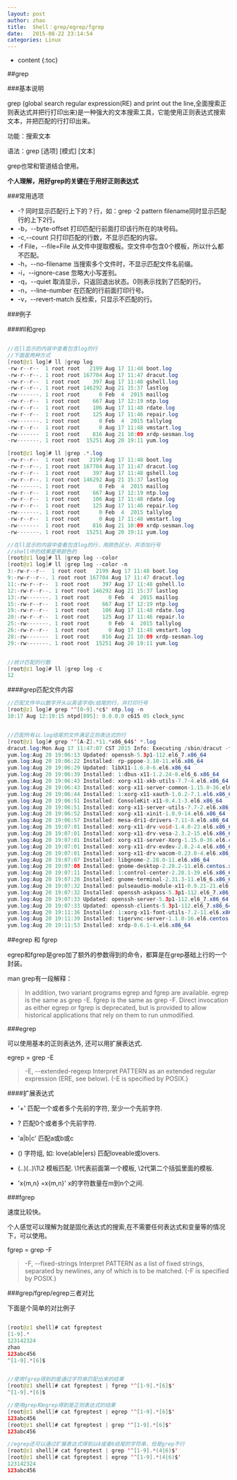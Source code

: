 ```yaml
---
layout: post
author: zhao
title:  Shell：grep/egrep/fgrep
date:   2015-08-22 23:14:54
categories: Linux
---
```


* content
{:toc}


##grep

###基本说明

grep (global search regular expression(RE) and print out the line,全面搜索正则表达式并把行打印出来)是一种强大的文本搜索工具，它能使用正则表达式搜索文本，并把匹配的行打印出来。

功能：搜索文本

语法：grep [选项] [模式] [文本]

grep也常和管道结合使用。

**个人理解，用好grep的关键在于用好正则表达式**

###常用选项

- -? 同时显示匹配行上下的？行，如：grep -2 pattern filename同时显示匹配行的上下2行。
- -b，--byte-offset 打印匹配行前面打印该行所在的块号码。
- -c,--count 只打印匹配的行数，不显示匹配的内容。
- -f File，--file=File 从文件中提取模板。空文件中包含0个模板，所以什么都不匹配。
- -h，--no-filename 当搜索多个文件时，不显示匹配文件名前缀。
- -i，--ignore-case 忽略大小写差别。
- -q，--quiet 取消显示，只返回退出状态。0则表示找到了匹配的行。
- -n，--line-number 在匹配的行前面打印行号。
- -v，--revert-match 反检索，只显示不匹配的行。

###例子

####ll和grep
~~~java

//在ll显示的内容中查看包含log的行
//下面是两种方式
[root@z1 log]# ll |grep log
-rw-r--r--  1 root root   2199 Aug 17 11:48 boot.log
-rw-r--r--. 1 root root 167704 Aug 17 11:47 dracut.log
-rw-r--r--  1 root root    397 Aug 17 11:48 gshell.log
-rw-r--r--. 1 root root 146292 Aug 21 15:37 lastlog
-rw-------. 1 root root      0 Feb  4  2015 maillog
-rw-r--r--  1 root root    667 Aug 17 12:19 ntp.log
-rw-r--r--  1 root root    106 Aug 17 11:48 rdate.log
-rw-r--r--  1 root root    125 Aug 17 11:46 repair.log
-rw-------. 1 root root      0 Feb  4  2015 tallylog
-rw-r--r--  1 root root      0 Aug 17 11:48 vmstart.log
-rw-------  1 root root    816 Aug 21 10:09 xrdp-sesman.log
-rw-------. 1 root root  15251 Aug 20 19:11 yum.log

[root@z1 log]# ll |grep .*.log
-rw-r--r--  1 root root   2199 Aug 17 11:48 boot.log
-rw-r--r--. 1 root root 167704 Aug 17 11:47 dracut.log
-rw-r--r--  1 root root    397 Aug 17 11:48 gshell.log
-rw-r--r--. 1 root root 146292 Aug 21 15:37 lastlog
-rw-------. 1 root root      0 Feb  4  2015 maillog
-rw-r--r--  1 root root    667 Aug 17 12:19 ntp.log
-rw-r--r--  1 root root    106 Aug 17 11:48 rdate.log
-rw-r--r--  1 root root    125 Aug 17 11:46 repair.log
-rw-------. 1 root root      0 Feb  4  2015 tallylog
-rw-r--r--  1 root root      0 Aug 17 11:48 vmstart.log
-rw-------  1 root root    816 Aug 21 10:09 xrdp-sesman.log
-rw-------. 1 root root  15251 Aug 20 19:11 yum.log

//在ll显示的内容中查看包含log的行，用颜色区分，并添加行号
//shell中的结果是带颜色的
[root@z1 log]# ll |grep log --color
[root@z1 log]# ll |grep log --color -n
3:-rw-r--r--  1 root root   2199 Aug 17 11:48 boot.log
9:-rw-r--r--. 1 root root 167704 Aug 17 11:47 dracut.log
11:-rw-r--r--  1 root root    397 Aug 17 11:48 gshell.lo
12:-rw-r--r--. 1 root root 146292 Aug 21 15:37 lastlog
13:-rw-------. 1 root root      0 Feb  4  2015 maillog
15:-rw-r--r--  1 root root    667 Aug 17 12:19 ntp.log
19:-rw-r--r--  1 root root    106 Aug 17 11:48 rdate.log
20:-rw-r--r--  1 root root    125 Aug 17 11:46 repair.lo
25:-rw-------. 1 root root      0 Feb  4  2015 tallylog
26:-rw-r--r--  1 root root      0 Aug 17 11:48 vmstart.log
28:-rw-------  1 root root    816 Aug 21 10:09 xrdp-sesman.log
29:-rw-------. 1 root root  15251 Aug 20 19:11 yum.log


//统计匹配的行数
[root@z1 log]# ll |grep log -c
12
~~~

####grep匹配文件内容

~~~java
//匹配文件中以数字开头以英语字母c结尾的行，并打印行号
[root@z1 log]# grep '^[0-9].*c$' ntp.log -n 
10:17 Aug 12:19:15 ntpd[895]: 0.0.0.0 c615 05 clock_sync


//匹配所有以.log结尾的文件满足正则表达式的行
[root@z1 log]# grep '^[A-Z].*11.*x86_64$' *.log
dracut.log:Mon Aug 17 11:47:07 CST 2015 Info: Executing /sbin/dracut -f --add-drivers xen-blkfront xen-blkfront virtio_blk virtio_blk virtio_pci virtio_pci virtio_console virtio_console initramfs-2.6.32-431.23.3.el6.x86_64.img 2.6.32-431.23.3.el6.x86_64
yum.log:Aug 20 19:06:13 Updated: openssh-5.3p1-112.el6_7.x86_64
yum.log:Aug 20 19:06:22 Installed: rp-pppoe-3.10-11.el6.x86_64
yum.log:Aug 20 19:06:29 Updated: libX11-1.6.0-6.el6.x86_64
yum.log:Aug 20 19:06:39 Installed: 1:dbus-x11-1.2.24-8.el6_6.x86_64
yum.log:Aug 20 19:06:43 Installed: xorg-x11-xkb-utils-7.7-4.el6.x86_64
yum.log:Aug 20 19:06:43 Installed: xorg-x11-server-common-1.15.0-36.el6.centos.x86_64
yum.log:Aug 20 19:06:44 Installed: 1:xorg-x11-xauth-1.0.2-7.1.el6.x86_64
yum.log:Aug 20 19:06:51 Installed: ConsoleKit-x11-0.4.1-3.el6.x86_64
yum.log:Aug 20 19:06:51 Installed: xorg-x11-server-utils-7.7-2.el6.x86_64
yum.log:Aug 20 19:06:52 Installed: xorg-x11-xinit-1.0.9-14.el6.x86_64
yum.log:Aug 20 19:06:57 Installed: mesa-dri1-drivers-7.11-8.el6.x86_64
yum.log:Aug 20 19:07:01 Installed: xorg-x11-drv-void-1.4.0-23.el6.x86_64
yum.log:Aug 20 19:07:01 Installed: xorg-x11-drv-vesa-2.3.2-15.el6.x86_64
yum.log:Aug 20 19:07:01 Installed: xorg-x11-server-Xorg-1.15.0-36.el6.centos.x86_64
yum.log:Aug 20 19:07:01 Installed: xorg-x11-drv-evdev-2.8.2-4.el6.x86_64
yum.log:Aug 20 19:07:01 Installed: xorg-x11-drv-wacom-0.23.0-4.el6.x86_64
yum.log:Aug 20 19:07:07 Installed: libgnome-2.28.0-11.el6.x86_64
yum.log:Aug 20 19:07:08 Installed: gnome-desktop-2.28.2-11.el6.centos.x86_64
yum.log:Aug 20 19:07:11 Installed: 1:control-center-2.28.1-39.el6.x86_64
yum.log:Aug 20 19:07:28 Installed: gnome-terminal-2.31.3-11.el6_6.x86_64
yum.log:Aug 20 19:07:32 Installed: pulseaudio-module-x11-0.9.21-21.el6.x86_64
yum.log:Aug 20 19:07:32 Installed: openssh-askpass-5.3p1-112.el6_7.x86_64
yum.log:Aug 20 19:07:33 Updated: openssh-server-5.3p1-112.el6_7.x86_64
yum.log:Aug 20 19:07:33 Updated: openssh-clients-5.3p1-112.el6_7.x86_64
yum.log:Aug 20 19:11:36 Installed: 1:xorg-x11-font-utils-7.2-11.el6.x86_64
yum.log:Aug 20 19:11:39 Installed: tigervnc-server-1.1.0-16.el6.centos.x86_64
yum.log:Aug 20 19:11:53 Installed: xrdp-0.6.1-4.el6.x86_64
~~~



##egrep 和 fgrep

egrep和fgrep是grep加了额外的参数得到的命令，都算是在grep基础上行的一个封装。

man grep有一段解释：

>In  addition,  two  variant programs egrep and fgrep are available.  egrep is the same as grep -E.  fgrep is the same as grep -F.  Direct invocation as either egrep or fgrep is deprecated,  but  is  provided  to allow  historical  applications that rely on them to run unmodified.

###egrep

可以使用基本的正则表达外, 还可以用扩展表达式.

egrep = grep -E

> -E, --extended-regexp Interpret  PATTERN  as  an  extended  regular expression  (ERE, see below).    (-E is specified by POSIX.)

####扩展表达式

- '+' 匹配一个或者多个先前的字符, 至少一个先前字符.

- ? 匹配0个或者多个先前字符.

- 'a|b|c' 匹配a或b或c

- () 字符组, 如: love(able|ers) 匹配loveable或lovers.

- (..)(..)\1\2 模板匹配. \1代表前面第一个模板, \2代第二个括弧里面的模板.

- 'x{m,n} =x\{m,n\}' x的字符数量在m到n个之间.

###fgrep

速度比较快。

个人感觉可以理解为就是固化表达式的搜索,在不需要任何表达式和变量等的情况下，可以使用。

fgrep = grep -F

> -F, --fixed-strings Interpret PATTERN as a list of fixed strings, separated by newlines, any of which is to  be matched.  (-F is specified by POSIX.)

###grep/fgrep/egrep三者对比


下面是个简单的对比例子

~~~java

[root@z1 shell]# cat fgreptest 
[1-9].*
123142324
zhao
123abc456
^[1-9].*[6]$


//使用fgrep得到的是通过字符串匹配出来的结果
[root@z1 shell]# cat fgreptest | fgrep '^[1-9].*[6]$'
^[1-9].*[6]$

//使用grep和egrep得到是正则表达式的结果
[root@z1 shell]# cat fgreptest | egrep '^[1-9].*[6]$'
123abc456
[root@z1 shell]# cat fgreptest | grep '^[1-9].*[6]$'
123abc456

//egrep还可以通过扩展表达式得到以4或者6结尾的字符串，但是grep不行
[root@z1 shell]# cat fgreptest | grep '^[1-9].*(4|6)$'
[root@z1 shell]# cat fgreptest | egrep '^[1-9].*(4|6)$'
123142324
123abc456

~~~